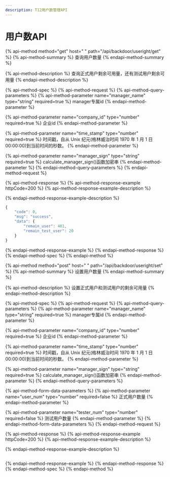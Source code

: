```yaml
---
description: T12用户数管理API
---
```


# 用户数API

{% api-method method="get" host=" " path="/api/backdoor/useright/get" %}
{% api-method-summary %}
查询用户数量
{% endapi-method-summary %}

{% api-method-description %}
查询正式用户剩余可用量，还有测试用户剩余可用量
{% endapi-method-description %}

{% api-method-spec %}
{% api-method-request %}
{% api-method-query-parameters %}
{% api-method-parameter name="manager\_name" type="string" required=true %}
manager专属id
{% endapi-method-parameter %}

{% api-method-parameter name="company\_id" type="number" required=true %}
企业id
{% endapi-method-parameter %}

{% api-method-parameter name="time\_stamp" type="number" required=true %}
时间戳，自从 Unix 纪元\(格林威治时间 1970 年 1 月 1 日 00:00:00\)到当前时间的秒数。
{% endapi-method-parameter %}

{% api-method-parameter name="manager\_sign" type="string" required=true %}
calculate\_manager\_sign\(\)函数加密串
{% endapi-method-parameter %}
{% endapi-method-query-parameters %}
{% endapi-method-request %}

{% api-method-response %}
{% api-method-response-example httpCode=200 %}
{% api-method-response-example-description %}

{% endapi-method-response-example-description %}

```javascript
{
    "code": 0,
    "msg": "success",
    "data": {
        "remain_user": 481,
        "remain_test_user": 20
    }
}
```
{% endapi-method-response-example %}
{% endapi-method-response %}
{% endapi-method-spec %}
{% endapi-method %}

{% api-method method="post" host=" " path="/api/backdoor/useright/set" %}
{% api-method-summary %}
设置用户数量
{% endapi-method-summary %}

{% api-method-description %}
设置正式用户和测试用户的剩余可用量
{% endapi-method-description %}

{% api-method-spec %}
{% api-method-request %}
{% api-method-query-parameters %}
{% api-method-parameter name="manager\_name" type="string" required=true %}
manager专属id
{% endapi-method-parameter %}

{% api-method-parameter name="company\_id" type="number" required=true %}
企业id
{% endapi-method-parameter %}

{% api-method-parameter name="time\_stamp" type="number" required=true %}
时间戳，自从 Unix 纪元\(格林威治时间 1970 年 1 月 1 日 00:00:00\)到当前时间的秒数。
{% endapi-method-parameter %}

{% api-method-parameter name="manager\_sign" type="string" required=true %}
calculate\_manager\_sign\(\)函数加密串
{% endapi-method-parameter %}
{% endapi-method-query-parameters %}

{% api-method-form-data-parameters %}
{% api-method-parameter name="user\_num" type="number" required=false %}
正式用户数量
{% endapi-method-parameter %}

{% api-method-parameter name="tester\_num" type="number" required=false %}
测试用户数量
{% endapi-method-parameter %}
{% endapi-method-form-data-parameters %}
{% endapi-method-request %}

{% api-method-response %}
{% api-method-response-example httpCode=200 %}
{% api-method-response-example-description %}

{% endapi-method-response-example-description %}

```

```
{% endapi-method-response-example %}
{% endapi-method-response %}
{% endapi-method-spec %}
{% endapi-method %}



